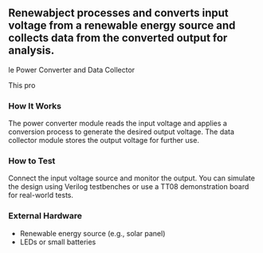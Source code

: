 <!---

This file is used to generate your project datasheet. Please fill in the information below and delete any unused
sections.

You can also include images in this folder and reference them in the markdown. Each image must be less than
512 kb in size, and the combined size of all images must be less than 1 MB.
-->

## Renewabject processes and converts input voltage from a renewable energy source and collects data from the converted output for analysis.
le Power Converter and Data Collector

This pro
### How It Works
The power converter module reads the input voltage and applies a conversion process to generate the desired output voltage. The data collector module stores the output voltage for further use.

### How to Test
Connect the input voltage source and monitor the output. You can simulate the design using Verilog testbenches or use a TT08 demonstration board for real-world tests.

### External Hardware
- Renewable energy source (e.g., solar panel)
- LEDs or small batteries
